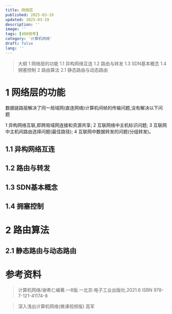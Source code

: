 ```yaml
---
title: 网络层
published: 2025-03-19
updated: 2025-03-19
description: ''
image: ''
tags: [408统考]
category: '计算机网络'
draft: false 
lang: ''
---
```


> 大纲
> 1 网络层的功能 1.1 异构网络互连 1.2 路由与转发 1.3 SDN基本概念 1.4 拥塞控制
> 2 路由算法 2.1 静态路由与动态路由

# 1 网络层的功能

数据链路层解决了同一局域网(直连网络)计算机间帧的传输问题,没有解决以下问题

1 异构网络互联,即跨局域网连接和资源共享; 
2 互联网络中主机标识问题;
3 互联网中主机间路由选择问题(最佳路径);
4 互联网中数据转发的问题(分组转发)。

## 1.1 异构网络互连

## 1.2 路由与转发

## 1.3 SDN基本概念

## 1.4 拥塞控制

# 2 路由算法

## 2.1 静态路由与动态路由


# 参考资料

> 计算机网络/谢希仁编著.—8版.一北京:电子工业出版社,2021.6 ISBN 978-7-121-41174-8

> 深入浅出计算机网络(微课视频版) 高军